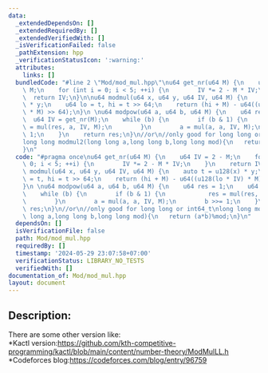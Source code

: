 ```yaml
---
data:
  _extendedDependsOn: []
  _extendedRequiredBy: []
  _extendedVerifiedWith: []
  _isVerificationFailed: false
  _pathExtension: hpp
  _verificationStatusIcon: ':warning:'
  attributes:
    links: []
  bundledCode: "#line 2 \"Mod/mod_mul.hpp\"\nu64 get_nr(u64 M) {\n    u64 IV = 2 -\
    \ M;\n    for (int i = 0; i < 5; ++i) {\n        IV *= 2 - M * IV;\n    }\n  \
    \  return IV;\n}\n\nu64 modmul(u64 x, u64 y, u64 IV, u64 M) {\n    auto t = u128(x)\
    \ * y;\n    u64 lo = t, hi = t >> 64;\n    return (hi + M) - u64((u128(lo * IV)\
    \ * M) >> 64);\n}\n \nu64 modpow(u64 a, u64 b, u64 M) {\n    u64 res = 1;\n  \
    \  u64 IV = get_nr(M);\n    while (b) {\n        if (b & 1) {\n            res\
    \ = mul(res, a, IV, M);\n        }\n        a = mul(a, a, IV, M);\n        b >>=\
    \ 1;\n    }\n    return res;\n}\n//or\n//only good for long long or int64_t\n\
    long long modmul2(long long a,long long b,long long mod){\n   return (a*b)%mod;\n\
    }\n"
  code: "#pragma once\nu64 get_nr(u64 M) {\n    u64 IV = 2 - M;\n    for (int i =\
    \ 0; i < 5; ++i) {\n        IV *= 2 - M * IV;\n    }\n    return IV;\n}\n\nu64\
    \ modmul(u64 x, u64 y, u64 IV, u64 M) {\n    auto t = u128(x) * y;\n    u64 lo\
    \ = t, hi = t >> 64;\n    return (hi + M) - u64((u128(lo * IV) * M) >> 64);\n\
    }\n \nu64 modpow(u64 a, u64 b, u64 M) {\n    u64 res = 1;\n    u64 IV = get_nr(M);\n\
    \    while (b) {\n        if (b & 1) {\n            res = mul(res, a, IV, M);\n\
    \        }\n        a = mul(a, a, IV, M);\n        b >>= 1;\n    }\n    return\
    \ res;\n}\n//or\n//only good for long long or int64_t\nlong long modmul2(long\
    \ long a,long long b,long long mod){\n   return (a*b)%mod;\n}\n"
  dependsOn: []
  isVerificationFile: false
  path: Mod/mod_mul.hpp
  requiredBy: []
  timestamp: '2024-05-29 23:07:58+07:00'
  verificationStatus: LIBRARY_NO_TESTS
  verifiedWith: []
documentation_of: Mod/mod_mul.hpp
layout: document
---
```


## Description:
There are some other version like:<br>
*Kactl version:https://github.com/kth-competitive-programming/kactl/blob/main/content/number-theory/ModMulLL.h<br>
*Codeforces blog:https://codeforces.com/blog/entry/96759

